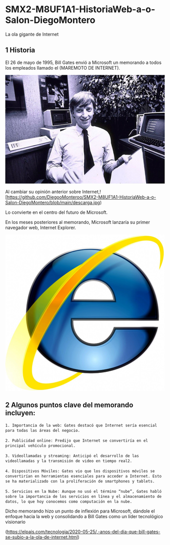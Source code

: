# SMX2-M8UF1A1-HistoriaWeb-a-o-Salon-DiegoMontero

La ola gigante de Internet

## 1 Historia

El 26 de mayo de 1995, Bill Gates envió a Microsoft un memorando a todos los empleados llamado el (MAREMOTO DE INTERNET).

![foto1.jpg](https://github.com/DiegooMonteroo/SMX2-M8UF1A1-HistoriaWeb-a-o-Salon-DiegoMontero/blob/main/foto1.jpg)


Al cambiar su opinión anterior sobre Internet,! [https://github.com/DiegooMonteroo/SMX2-M8UF1A1-HistoriaWeb-a-o-Salon-DiegoMontero/blob/main/descarga.jpg)

Lo convierte en el centro del futuro de Microsoft. 

En los meses posteriores al memorando, Microsoft lanzaría su primer navegador web, Internet Explorer.

![f.jpg](https://github.com/DiegooMonteroo/SMX2-M8UF1A1-HistoriaWeb-a-o-Salon-DiegoMontero/blob/main/f.jpg)


## 2 Algunos puntos clave del memorando incluyen:

	1. Importancia de la web: Gates destacó que Internet sería esencial para todas las áreas del negocio.

	2. Publicidad online: Predijo que Internet se convertiría en el principal vehículo promocional.

	3. Videollamadas y streaming: Anticipó el desarrollo de las videollamadas y la transmisión de video en tiempo real2.

	4. Dispositivos Móviles: Gates vio que los dispositivos móviles se convertirían en herramientas esenciales para acceder a Internet. Esto se ha materializado con la proliferación de smartphones y tablets.

	5. Servicios en la Nube: Aunque no usó el término “nube”, Gates habló sobre la importancia de los servicios en línea y el almacenamiento de datos, lo que hoy conocemos como computación en la nube.

Dicho memorando hizo un punto de inflexión para Microsoft, dándole el enfoque hacia la web y consolidando a Bill Gates como un líder tecnológico visionario

(https://elpais.com/tecnologia/2020-05-25/,-anos-del-dia-que-bill-gates-se-subio-a-la-ola-de-internet.html)  